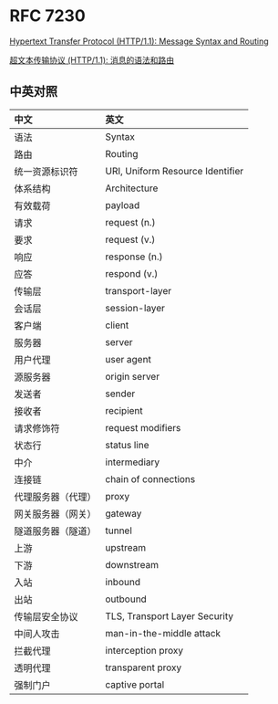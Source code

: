 # RFC 7230

[Hypertext Transfer Protocol (HTTP/1.1): Message Syntax and Routing](./rfc7230.txt)

[超文本传输协议 (HTTP/1.1): 消息的语法和路由](./rfc7230_zh.txt)

## 中英对照

| 中文                 | 英文
|:---------------------|:-------------------------------------
| 语法                 | Syntax
| 路由                 | Routing
| 统一资源标识符       | URI, Uniform Resource Identifier
| 体系结构             | Architecture
| 有效载荷             | payload
| 请求                 | request (n.)
| 要求                 | request (v.)
| 响应                 | response (n.)
| 应答                 | respond (v.)
| 传输层               | transport-layer
| 会话层               | session-layer
| 客户端               | client
| 服务器               | server
| 用户代理             | user agent
| 源服务器             | origin server
| 发送者               | sender
| 接收者               | recipient
| 请求修饰符           | request modifiers
| 状态行               | status line
| 中介                 | intermediary
| 连接链               | chain of connections
| 代理服务器（代理）   | proxy
| 网关服务器（网关）   | gateway
| 隧道服务器（隧道）   | tunnel
| 上游                 | upstream
| 下游                 | downstream
| 入站                 | inbound
| 出站                 | outbound
| 传输层安全协议       | TLS, Transport Layer Security
| 中间人攻击           | man-in-the-middle attack
| 拦截代理             | interception proxy
| 透明代理             | transparent proxy
| 强制门户             | captive portal
